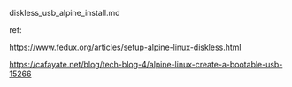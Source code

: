 diskless_usb_alpine_install.md

ref:

  https://www.fedux.org/articles/setup-alpine-linux-diskless.html


  https://cafayate.net/blog/tech-blog-4/alpine-linux-create-a-bootable-usb-15266
